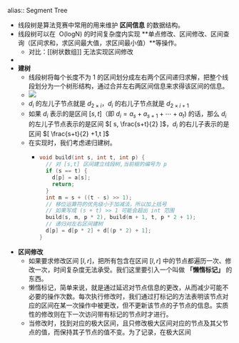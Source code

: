 alias:: Segment Tree

- 线段树是算法竞赛中常用的用来维护 **区间信息** 的数据结构。
- 线段树可以在  O(logN) 的时间复杂度内实现 **单点修改、区间修改、区间查询（区间求和，求区间最大值，求区间最小值）**等操作。
	- 对比：[[树状数组]] 无法实现区间修改
-
- **建树**
	- 线段树将每个长度不为 1 的区间划分成左右两个区间递归求解，把整个线段划分为一个树形结构，通过合并左右两区间信息来求得该区间的信息。
	- ![](https://oi-wiki.org/ds/images/segt1.svg)
	- $d_i$ 的左儿子节点就是 $d_{2\times i}$，$d_i$ 的右儿子节点就是 $d_{2\times i+1}$
	- 如果 $d_i$ 表示的是区间 $[s,t]$（即 $d_i=a_s+a_{s+1}+ \cdots +a_t$) 的话，那么 $d_i$ 的左儿子节点表示的是区间 $[ s, \frac{s+t}{2} ]$，$d_i$ 的右儿子表示的是区间 $[ \frac{s+t}{2} +1,t ]$
	- 在实现时，我们考虑递归建树。
		- ```c++
		  void build(int s, int t, int p) {
		    // 对 [s,t] 区间建立线段树,当前根的编号为 p
		    if (s == t) {
		      d[p] = a[s];
		      return;
		    }
		    int m = s + ((t - s) >> 1);
		    // 移位运算符的优先级小于加减法，所以加上括号
		    // 如果写成 (s + t) >> 1 可能会超出 int 范围
		    build(s, m, p * 2), build(m + 1, t, p * 2 + 1);
		    // 递归对左右区间建树
		    d[p] = d[p * 2] + d[(p * 2) + 1];
		  }
		  ```
- **区间修改**
	- 如果要求修改区间 $[l,r]$，把所有包含在区间 $[l,r]$ 中的节点都遍历一次、修改一次，时间复杂度无法承受。我们这里要引入一个叫做 **「懒惰标记」** 的东西。
	- 懒惰标记，简单来说，就是通过延迟对节点信息的更改，从而减少可能不必要的操作次数。每次执行修改时，我们通过打标记的方法表明该节点对应的区间在某一次操作中被更改，但不更新该节点的子节点的信息。实质性的修改则在下一次访问带有标记的节点时才进行。
	- 当修改时，找到对应的极大区间，且只修改极大区间对应的节点及其父节点的值，而保持其子节点的值不变。为了记录，在极大区间